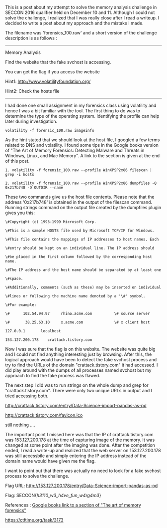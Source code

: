 This is a post about my attempt to solve the memory analysis challenge in SECCON 2016 qualifier held on December 10 and 11. Although I could not solve the challenge, I realized that I was really close after I read a writeup. I decided to write a post about my approach and the mistake I made. 


The filename was 'forensics_100.raw' and a short version of the challenge description is as follows :

***

Memory Analysis


Find the website that the fake svchost is accessing.

You can get the flag if you access the website

Hint1: http://www.volatilityfoundation.org/

Hint2: Check the hosts file

***

I had done one small assignment in my forensics class using volatility and hence I was a bit familiar with the tool. The first thing to do was to determine the type of the operating system. Identifying the profile can help later during investigation. 


`volatility -f forensic_100.raw imageinfo`

As the hint stated that we should look at the host file, I googled a few terms related to DNS and volatility. I found some tips in the Google books version of "The Art of Memory Forensics: Detecting Malware and Threats in Windows, Linux, and Mac Memory". A link to the section is given at the end of this post. 


`1. volatility -f forensic_100.raw --profile WinXPSP2x86 filescan | grep -i hosts`

`2. volatility -f forensic_100.raw --profile WinXPSP2x86 dumpfiles -Q 0x217b748 -D OUTDIR --name`


These two commands give us the host file contents. Please note that the address '0x217b748' is obtained in the output of the filescan command. 
Running strings command on the output file created by the dumpfiles plugin gives you this: 


```
\#Copyright (c) 1993-1999 Microsoft Corp.

\#This is a sample HOSTS file used by Microsoft TCP/IP for Windows.

\#This file contains the mappings of IP addresses to host names. Each

\#entry should be kept on an individual line. The IP address should

\#be placed in the first column followed by the corresponding host name.

\#The IP address and the host name should be separated by at least one

\#space.

\#Additionally, comments (such as these) may be inserted on individual

\#lines or following the machine name denoted by a '\#' symbol.

\#For example:

\#      102.54.94.97     rhino.acme.com          \# source server

\#       38.25.63.10     x.acme.com              \# x client host

127.0.0.1       localhost

153.127.200.178    crattack.tistory.com
```


Now I was sure that the flag is on this website. The website was quite big and I could not find anything interesting just by browsing. After this, the logical approach would have been to detect the fake svchost process and try to find the URLs of the domain "crattack.tistory.com" it had accessed. I did play around with the dumps of all processes named svchost but my approach to find the fake process was flawed.

The next step I did was to run strings on the whole dump and grep for "crattack.tistory.com". There were only two unique URLs in output and I tried accessing both. 

http://crattack.tistory.com/entry/Data-Science-import-pandas-as-pd

http://crattack.tistory.com/favicon.ico

still nothing ....

The important point I missed here was that the IP of crattack.tistory.com was 153.127.200.178 at the time of capturing image of the memory. It was changed at some point after the imaging was done. After the competition ended, I read a write-up and realized that the web server on 153.127.200.178 was still accessbile and simply entering the IP address instead of the domain name would have given me the flag. 

I want to point out that there was actually no need to look for a fake svchost process to solve the challenge. 


Flag URL: http://153.127.200.178/entry/Data-Science-import-pandas-as-pd


Flag: SECCON{_h3110_w3_h4ve_fun_w4rg4m3_} 

References : 
[Google books link to a section of "The art of memory forensics" ](https://books.google.com/books?id=U1jOAwAAQBAJ&pg=PA339&lpg=PA339&dq=dnscache+plugin+volatility&source=bl&ots=yhwCWBV0-m&sig=4yrdcupNoRUBbBKopq3IIWZvWrk&hl=en&sa=X&ved=0ahUKEwiCnJ6y3_TQAhWHj1QKHSCrCR4Q6AEIOjAF#v=onepage&q=dnscache%20plugin%20volatility&f=false)

https://ctftime.org/task/3173

